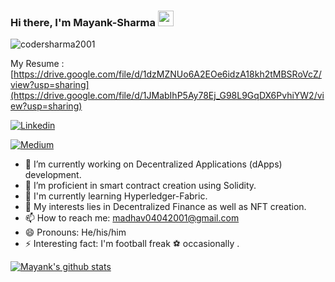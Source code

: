 ### Hi there, I'm **Mayank-Sharma** <img src="https://media.giphy.com/media/hvRJCLFzcasrR4ia7z/giphy.gif" width="25px">

<p align="left"> <img src="https://komarev.com/ghpvc/?username=codersharma2001&label=Views&color=blue&style=plastic" alt="codersharma2001" /> </p>

My Resume : [https://drive.google.com/file/d/1dzMZNUo6A2EOe6idzA18kh2tMBSRoVcZ/view?usp=sharing](https://drive.google.com/file/d/1JMabIhP5Ay78Ej_G98L9GqDX6PvhiYW2/view?usp=sharing)
<!-- [![Medium](https://img.shields.io/medium/follow/madhav04042001?style=social)](https://medium.com/@madhav04042001) -->
[![Linkedin](https://img.shields.io/badge/-LinkedIn-blue?style=flat-square&logo=Linkedin&logoColor=white&link=https://www.linkedin.com/in/mayank-sharma-b69375206/)](https://www.linkedin.com/in/mayank-sharma-b69375206/)

[![Medium](https://img.shields.io/badge/-Medium-black?style=flat-square&logo=Medium&logoColor=white&link=https://medium.com/@madhav04042001)](https://medium.com/@madhav04042001)




- 🔭 I’m currently working on Decentralized Applications (dApps) development.
- 🌱 I’m proficient in smart contract creation using Solidity.
- 📗 I'm currently learning Hyperledger-Fabric.
- 💬 My interests lies in Decentralized Finance as well as NFT creation.
- 📫 How to reach me: madhav04042001@gmail.com
- 😄 Pronouns: He/his/him
- ⚡ Interesting fact: I'm football freak ⚽ occasionally . 


[![Mayank's github stats](https://github-readme-stats.vercel.app/api?username=codersharma2001&theme=merko&show_icons=true)](https://github.com/codersharma2001/github-readme-stats)
